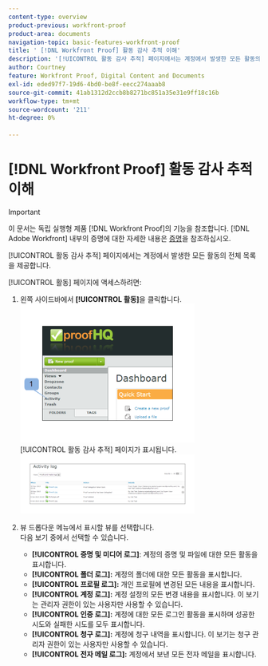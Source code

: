 ```yaml
---
content-type: overview
product-previous: workfront-proof
product-area: documents
navigation-topic: basic-features-workfront-proof
title: ' [!DNL Workfront Proof] 활동 감사 추적 이해'
description: '[!UICONTROL 활동 감사 추적] 페이지에서는 계정에서 발생한 모든 활동의 전체 목록을 제공합니다.'
author: Courtney
feature: Workfront Proof, Digital Content and Documents
exl-id: eded97f7-19d6-4bd0-be8f-eecc274aaab8
source-git-commit: 41ab1312d2ccb8b8271bc851a35e31e9ff18c16b
workflow-type: tm+mt
source-wordcount: '211'
ht-degree: 0%

---
```


# [!DNL Workfront Proof] 활동 감사 추적 이해

>[!IMPORTANT]
>
>이 문서는 독립 실행형 제품 [!DNL Workfront Proof]의 기능을 참조합니다. [!DNL Adobe Workfront] 내부의 증명에 대한 자세한 내용은 [증명](../../../review-and-approve-work/proofing/proofing.md)을 참조하십시오.

[!UICONTROL 활동 감사 추적] 페이지에서는 계정에서 발생한 모든 활동의 전체 목록을 제공합니다.

[!UICONTROL 활동] 페이지에 액세스하려면:

1. 왼쪽 사이드바에서 **[!UICONTROL 활동]**&#x200B;을 클릭합니다.\
   ![Activity.png](assets/activity-350x278.png)\
   [!UICONTROL 활동 감사 추적] 페이지가 표시됩니다.\
   ![Proof_and_media.png](assets/proof-and-media-350x119.png)

1. 뷰 드롭다운 메뉴에서 표시할 뷰를 선택합니다.\
   다음 보기 중에서 선택할 수 있습니다.

   * **[!UICONTROL 증명 및 미디어 로그]**: 계정의 증명 및 파일에 대한 모든 활동을 표시합니다.
   * **[!UICONTROL 폴더 로그]:** 계정의 폴더에 대한 모든 활동을 표시합니다.
   * **[!UICONTROL 프로필 로그]:** 개인 프로필에 변경된 모든 내용을 표시합니다.
   * **[!UICONTROL 계정 로그]:** 계정 설정의 모든 변경 내용을 표시합니다. 이 보기는 관리자 권한이 있는 사용자만 사용할 수 있습니다.
   * **[!UICONTROL 인증 로그]:** 계정에 대한 모든 로그인 활동을 표시하며 성공한 시도와 실패한 시도를 모두 표시합니다.
   * **[!UICONTROL 청구 로그]:** 계정에 청구 내역을 표시합니다. 이 보기는 청구 관리자 권한이 있는 사용자만 사용할 수 있습니다.
   * **[!UICONTROL 전자 메일 로그]:** 계정에서 보낸 모든 전자 메일을 표시합니다.
